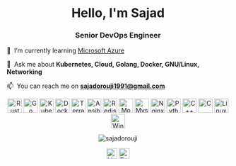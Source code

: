 <h1 align="center">Hello, I'm Sajad</h1>

<h3 align="center">
  Senior DevOps Engineer
  <!-- <img src="https://github.com/sajadorouji/sajadorouji/raw/master/my.png" title="description" alt="my" width="32" height="32" /> -->
</h3>


🌱&nbsp;&nbsp;I’m currently learning [Microsoft Azure](https://azure.microsoft.com/en-us/)

💬&nbsp;&nbsp;Ask me about **Kubernetes, Cloud, Golang, Docker, GNU/Linux, Networking**

📫&nbsp;&nbsp;You can reach me on **sajadorouji1991@gmail.com**


<p align="center">
  <img src="https://api.iconify.design/logos:rust.svg" alt="Rust" width="32" height="32"/>
  <img src="https://api.iconify.design/logos:gopher.svg" alt="Go" width="32" height="32"/>
  <img src="https://api.iconify.design/logos:kubernetes.svg" alt="Kubernetes" width="32" height="32"/>
  <img src="https://api.iconify.design/logos:docker-icon.svg" alt="Docker" width="32" height="32"/>
  <img src="https://api.iconify.design/vscode-icons:file-type-terraform.svg" alt="Terraform" width="32" height="32"/>
  <img src="https://api.iconify.design/cib:ansible.svg" alt="Ansible" width="32" height="32"/>
  <img src="https://api.iconify.design/logos:redis.svg" alt="Redis" width="32" height="32"/>
  <img src="https://api.iconify.design/vscode-icons:file-type-mongo.svg" alt="Mongodb" width="32" height="32"/>
  <img src="https://api.iconify.design/logos:mysql.svg" alt="Mysql" width="32" height="32"/>
  <img src="https://api.iconify.design/logos:nginx.svg" alt="Nginx" width="32" height="32"/>
  <img src="https://api.iconify.design/logos:python.svg" alt="Python" width="32" height="32"/>
  <img src="https://api.iconify.design/logos:c-plusplus.svg" alt="C++" width="32" height="32"/>
  <img src="https://api.iconify.design/logos:c.svg" alt="C" width="32" height="32"/>
  <img src="https://api.iconify.design/logos:linux-tux.svg" alt="Linux" width="32" height="32"/>
  <img src="https://api.iconify.design/grommet-icons:windows-legacy.svg" alt="Windows" width="32" height="32"/>
</p>

<p align="center">
  <img src="https://github-readme-stats.vercel.app/api?username=sajadorouji&show_icons=true" alt="sajadorouji" />
</p>

<p align="center">
  <a href="https://www.linkedin.com/in/sajad-orouji" title="LinkedIn" target="blank"><img align="center" src="https://cdn.jsdelivr.net/npm/simple-icons@3.0.1/icons/linkedin.svg" alt="LinkedIn icon" height="24" width="24" /></a>
  <a href="https://twitter.com/Sajad_orouji" title="Twitter" target="blank"><img align="center" src="https://cdn.jsdelivr.net/npm/simple-icons@3.0.1/icons/twitter.svg" alt="Twitter icon" height="24" width="24" /></a>
</p>
